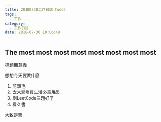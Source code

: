 ```yaml
---
title: 20180730工作日誌(Todo)
tags:
  - 工作
category:
  - 工作日誌
date: 2018-07-30 10:06:48
---
```

## The most most most most most most most most ##

標題無意義

想想今天要做什麼

1. 剪頭毛
2. 去大潤發買生活必需用品
3. 刷LeetCode三題好了
4. 看ㄍ書

大致是醬